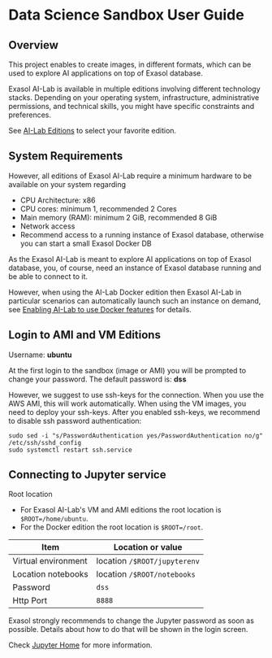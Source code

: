 # Data Science Sandbox User Guide

## Overview

This project enables to create images, in different formats, which can be used to explore AI applications on top of Exasol database.

Exasol AI-Lab is available in multiple editions involving different technology stacks.  Depending on your operating system, infrastructure, administrative permissions, and technical skills, you might have specific constraints and preferences.

See [AI-Lab Editions](editions.md) to select your favorite edition.

<!--
### Usage

* [AMI Edition](ami_usage.md)
* [VM Edition](vm_usage.md)
* [Docker Edition](docker/docker_usage.md)
-->

## System Requirements

However, all editions of Exasol AI-Lab require a minimum hardware to be available on your system regarding
* CPU Architecture: x86
* CPU cores: minimum 1, recommended 2 Cores
* Main memory (RAM): minimum 2 GiB, recommended 8 GiB
* Network access
* Recommend access to a running instance of Exasol database, otherwise you can start a small Exasol Docker DB

As the Exasol AI-Lab is meant to explore AI applications on top of Exasol database, you, of course, need an instance of Exasol database running and be able to connect to it.

However, when using the AI-Lab Docker edition then Exasol AI-Lab in particular scenarios can automatically launch such an instance on demand, see [Enabling AI-Lab to use Docker features](docker/docker_usage.md#enabling-xai-to-user-docker-features) for details.

## Login to AMI and VM Editions

Username: **ubuntu**

At the first login to the sandbox (image or AMI) you will be prompted to change your password.
The default password is: **dss**

However, we suggest to use ssh-keys for the connection. When you use the AWS AMI, this will work automatically. When using the VM images, you need to deploy your ssh-keys. After you enabled ssh-keys, we recommend to disable ssh password authentication:
```shell
sudo sed -i "s/PasswordAuthentication yes/PasswordAuthentication no/g" /etc/ssh/sshd_config
sudo systemctl restart ssh.service
```

## Connecting to Jupyter service

Root location
* For Exasol AI-Lab's VM and AMI editions the root location is `$ROOT=/home/ubuntu`.
* For the Docker edition the root location is `$ROOT=/root`.

| Item                | Location or value            |
|---------------------|------------------------------|
| Virtual environment | location `/$ROOT/jupyterenv` |
| Location notebooks  | location `/$ROOT/notebooks`  |
| Password            | `dss`                        |
| Http Port           | `8888`                       |

Exasol strongly recommends to change the Jupyter password as soon as possible. Details about how to do that will be shown in the login screen.

Check [Jupyter Home](https://jupyter.org/) for more information.
